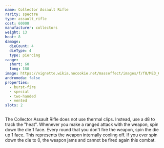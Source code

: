 ```yaml
---
name: Collector Assault Rifle
rarity: spectre
type: assault_rifle
cost: 60000
manufacturer: collectors
weight: 13
heat: 8
damage:
  dieCount: 4
  dieType: 4
  type: piercing
range:
  short: 60
  long: 180
image: https://vignette.wikia.nocookie.net/masseffect/images/f/f8/ME3_Collector_Assault_Rifle.png/revision/latest/scale-to-width-down/350?cb=20120317180554
andromeda: false
properties:
  - burst-fire
  - special
  - two-handed
  - vented
slots: 2
---
```

The Collector Assault Rifle does not use thermal clips. Instead, use a d8 to track the "heat". 
Whenever you make a ranged attack with the weapon, spin down the die 1 face. Every round that you 
don't fire the weapon, spin the die up 1 face. This represents the weapon internally cooling off. If 
you ever spin down the die to 0, the weapon jams and cannot be fired again this combat.
